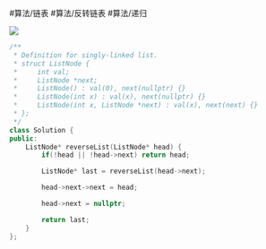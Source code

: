 #算法/链表 #算法/反转链表 #算法/递归 

![](FigureBed%20🌄/Pasted/Pasted%20image%2020220604201922.png)


```cpp
/**
 * Definition for singly-linked list.
 * struct ListNode {
 *     int val;
 *     ListNode *next;
 *     ListNode() : val(0), next(nullptr) {}
 *     ListNode(int x) : val(x), next(nullptr) {}
 *     ListNode(int x, ListNode *next) : val(x), next(next) {}
 * };
 */
class Solution {
public:
    ListNode* reverseList(ListNode* head) {
        if(!head || !head->next) return head;

        ListNode* last = reverseList(head->next);

        head->next->next = head;

        head->next = nullptr;

        return last;
    }
};
```